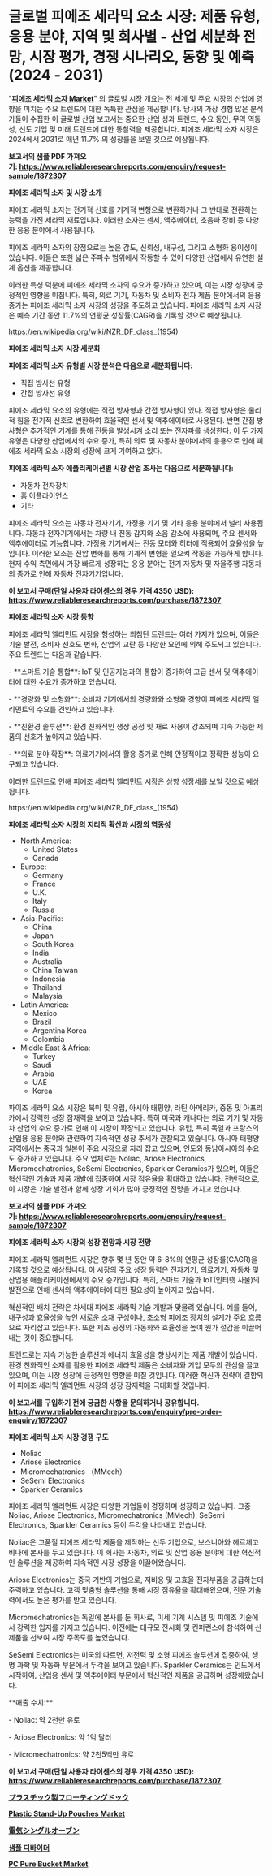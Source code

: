 <p><h1>글로벌 피에조 세라믹 요소 시장: 제품 유형, 응용 분야, 지역 및 회사별 - 산업 세분화 전망, 시장 평가, 경쟁 시나리오, 동향 및 예측 (2024 - 2031)</h1></p><p>"<strong><a href="https://www.reliableresearchreports.com/piezo-ceramic-element-r1872307">피에조 세라믹 소자 Market</a></strong>" 의 글로벌 시장 개요는 전 세계 및 주요 시장의 산업에 영향을 미치는 주요 트렌드에 대한 독특한 관점을 제공합니다. 당사의 가장 경험 많은 분석가들이 수집한 이 글로벌 산업 보고서는 중요한 산업 성과 트렌드, 수요 동인, 무역 역동성, 선도 기업 및 미래 트렌드에 대한 통찰력을 제공합니다. 피에조 세라믹 소자 시장은 2024에서 2031로 매년 11.7% 의 성장률을 보일 것으로 예상됩니다.</p>
<p><strong>보고서의 샘플 PDF 가져오기:&nbsp;<a href="https://www.reliableresearchreports.com/enquiry/request-sample/1872307">https://www.reliableresearchreports.com/enquiry/request-sample/1872307</a></strong></p>
<p><strong>피에조 세라믹 소자 및 시장 소개</strong></p>
<p><p>피에조 세라믹 소자는 전기적 신호를 기계적 변형으로 변환하거나 그 반대로 전환하는 능력을 가진 세라믹 재료입니다. 이러한 소자는 센서, 액추에이터, 초음파 장비 등 다양한 응용 분야에서 사용됩니다. </p><p>피에조 세라믹 소자의 장점으로는 높은 감도, 신뢰성, 내구성, 그리고 소형화 용이성이 있습니다. 이들은 또한 넓은 주파수 범위에서 작동할 수 있어 다양한 산업에서 유연한 설계 옵션을 제공합니다. </p><p>이러한 특성 덕분에 피에조 세라믹 소자의 수요가 증가하고 있으며, 이는 시장 성장에 긍정적인 영향을 미칩니다. 특히, 의료 기기, 자동차 및 소비자 전자 제품 분야에서의 응용 증가는 피에조 세라믹 소자 시장의 성장을 주도하고 있습니다. 피에조 세라믹 소자 시장은 예측 기간 동안 11.7%의 연평균 성장률(CAGR)을 기록할 것으로 예상됩니다.</p></p>
<p><a href="https://en.wikipedia.org/wiki/NZR_DF_class_(1954)">https://en.wikipedia.org/wiki/NZR_DF_class_(1954)</a></p>
<p><strong>피에조 세라믹 소자 시장 세분화</strong></p>
<p><strong>피에조 세라믹 소자 유형별 시장 분석은 다음으로 세분화됩니다:</strong></p>
<p><ul><li>직접 방사선 유형</li><li>간접 방사선 유형</li></ul></p>
<p><p>피에조 세라믹 요소의 유형에는 직접 방사형과 간접 방사형이 있다. 직접 방사형은 물리적 힘을 전기적 신호로 변환하여 효율적인 센서 및 액추에이터로 사용된다. 반면 간접 방사형은 추가적인 기계를 통해 진동을 발생시켜 소리 또는 전자파를 생성한다. 이 두 가지 유형은 다양한 산업에서의 수요 증가, 특히 의료 및 자동차 분야에서의 응용으로 인해 피에조 세라믹 요소 시장의 성장에 크게 기여하고 있다.</p></p>
<p><strong>피에조 세라믹 소자 애플리케이션별 시장 산업 조사는 다음으로 세분화됩니다:</strong></p>
<p><ul><li>자동차 전자장치</li><li>홈 어플라이언스</li><li>기타</li></ul></p>
<p><p>피에조 세라믹 요소는 자동차 전자기기, 가정용 기기 및 기타 응용 분야에서 널리 사용됩니다. 자동차 전자기기에서는 차량 내 진동 감지와 소음 감소에 사용되며, 주요 센서와 액추에이터로 기능합니다. 가정용 기기에서는 진동 모터와 히터에 적용되어 효율성을 높입니다. 이러한 요소는 전압 변화를 통해 기계적 변형을 일으켜 작동을 가능하게 합니다. 현재 수익 측면에서 가장 빠르게 성장하는 응용 분야는 전기 자동차 및 자율주행 자동차의 증가로 인해 자동차 전자기기입니다.</p></p>
<p><strong>이 보고서 구매(단일 사용자 라이센스의 경우 가격 4350 USD): <a href="https://www.reliableresearchreports.com/purchase/1872307">https://www.reliableresearchreports.com/purchase/1872307</a></strong></p>
<p><strong>피에조 세라믹 소자 시장 동향</strong></p>
<p><p>피에조 세라믹 엘리먼트 시장을 형성하는 최첨단 트렌드는 여러 가지가 있으며, 이들은 기술 발전, 소비자 선호도 변화, 산업의 교란 등 다양한 요인에 의해 주도되고 있습니다. 주요 트렌드는 다음과 같습니다.</p><p>- **스마트 기술 통합**: IoT 및 인공지능과의 통합이 증가하여 고급 센서 및 액추에이터에 대한 수요가 증가하고 있습니다.</p><p>- **경량화 및 소형화**: 소비자 기기에서의 경량화와 소형화 경향이 피에조 세라믹 엘리먼트의 수요를 견인하고 있습니다.</p><p>- **친환경 솔루션**: 환경 친화적인 생상 공정 및 재료 사용이 강조되며 지속 가능한 제품의 선호가 높아지고 있습니다.</p><p>- **의료 분야 확장**: 의료기기에서의 활용 증가로 인해 안정적이고 정확한 성능이 요구되고 있습니다.</p><p>이러한 트렌드로 인해 피에조 세라믹 엘리먼트 시장은 상향 성장세를 보일 것으로 예상됩니다.</p></p>
<p>https://en.wikipedia.org/wiki/NZR_DF_class_(1954)</p>
<p><strong>피에조 세라믹 소자 시장의 지리적 확산과 시장의 역동성</strong></p>
<p><ul>
    <li>
        North America:
        <ul>
            <li>United States</li>
            <li>Canada</li>
        </ul>
    </li>
    <li>
        Europe:
        <ul>
            <li>Germany</li>
            <li>France</li>
            <li>U.K.</li>
            <li>Italy</li>
            <li>Russia</li>
        </ul>
    </li>
    <li>
        Asia-Pacific:
        <ul>
            <li>China</li>
            <li>Japan</li>
            <li>South Korea</li>
            <li>India</li>
            <li>Australia</li>
            <li>China Taiwan</li>
            <li>Indonesia</li>
            <li>Thailand</li>
            <li>Malaysia</li>
        </ul>
    </li>
    <li>
        Latin America:
        <ul>
            <li>Mexico</li>
            <li>Brazil</li>
            <li>Argentina Korea</li>
            <li>Colombia</li>
        </ul>
    </li>
    <li>
        Middle East & Africa:
        <ul>
            <li>Turkey</li>
            <li>Saudi</li>
            <li>Arabia</li>
            <li>UAE</li>
            <li>Korea</li>
        </ul>
    </li>
    </ul></p>
<p><p>파이조 세라믹 요소 시장은 북미 및 유럽, 아시아 태평양, 라틴 아메리카, 중동 및 아프리카에서 강력한 성장 잠재력을 보이고 있습니다. 특히 미국과 캐나다는 의료 기기 및 자동차 산업의 수요 증가로 인해 이 시장이 확장되고 있습니다. 유럽, 특히 독일과 프랑스의 산업용 응용 분야와 관련하여 지속적인 성장 추세가 관찰되고 있습니다. 아시아 태평양 지역에서는 중국과 일본이 주요 시장으로 자리 잡고 있으며, 인도와 동남아시아의 수요도 증가하고 있습니다. 주요 업체로는 Noliac, Ariose Electronics, Micromechatronics, SeSemi Electronics, Sparkler Ceramics가 있으며, 이들은 혁신적인 기술과 제품 개발에 집중하여 시장 점유율을 확대하고 있습니다. 전반적으로, 이 시장은 기술 발전과 함께 성장 기회가 많아 긍정적인 전망을 가지고 있습니다.</p></p>
<p><strong>보고서의 샘플 PDF 가져오기:&nbsp;<a href="https://www.reliableresearchreports.com/enquiry/request-sample/1872307">https://www.reliableresearchreports.com/enquiry/request-sample/1872307</a></strong></p>
<p><strong>피에조 세라믹 소자 시장의 성장 전망과 시장 전망</strong></p>
<p><p>피에조 세라믹 엘리먼트 시장은 향후 몇 년 동안 약 6-8%의 연평균 성장률(CAGR)을 기록할 것으로 예상됩니다. 이 시장의 주요 성장 동력은 전자기기, 의료기기, 자동차 및 산업용 애플리케이션에서의 수요 증가입니다. 특히, 스마트 기술과 IoT(인터넷 사물)의 발전으로 인해 센서와 액추에이터에 대한 필요성이 높아지고 있습니다.</p><p>혁신적인 배치 전략은 차세대 피에조 세라믹 기술 개발과 맞물려 있습니다. 예를 들어, 내구성과 효율성을 높인 새로운 소재 구성이나, 초소형 피에조 장치의 설계가 주요 흐름으로 자리잡고 있습니다. 또한 제조 공정의 자동화와 효율성을 높여 원가 절감을 이끌어내는 것이 중요합니다.</p><p>트렌드로는 지속 가능한 솔루션과 에너지 효율성을 향상시키는 제품 개발이 있습니다. 환경 친화적인 소재를 활용한 피에조 세라믹 제품은 소비자와 기업 모두의 관심을 끌고 있으며, 이는 시장 성장에 긍정적인 영향을 미칠 것입니다. 이러한 혁신과 전략이 결합되어 피에조 세라믹 엘리먼트 시장의 성장 잠재력을 극대화할 것입니다.</p></p>
<p><strong>이 보고서를 구입하기 전에 궁금한 사항을 문의하거나 공유합니다. <a href="https://www.reliableresearchreports.com/enquiry/pre-order-enquiry/1872307">https://www.reliableresearchreports.com/enquiry/pre-order-enquiry/1872307</a></strong></p>
<p><strong>피에조 세라믹 소자 시장 경쟁 구도</strong></p>
<p><ul><li>Noliac</li><li>Ariose Electronics</li><li>Micromechatronics （MMech）</li><li>SeSemi Electronics</li><li>Sparkler Ceramics</li></ul></p>
<p><p>피에조 세라믹 엘리먼트 시장은 다양한 기업들이 경쟁하며 성장하고 있습니다. 그중 Noliac, Ariose Electronics, Micromechatronics (MMech), SeSemi Electronics, Sparkler Ceramics 등이 두각을 나타내고 있습니다.</p><p>Noliac은 고품질 피에조 세라믹 제품을 제작하는 선두 기업으로, 보스니아와 헤르체고비나에 본사를 두고 있습니다. 이 회사는 자동차, 의료 및 산업 응용 분야에 대한 혁신적인 솔루션을 제공하여 지속적인 시장 성장을 이끌어왔습니다.</p><p>Ariose Electronics는 중국 기반의 기업으로, 저비용 및 고효율 전자부품을 공급하는데 주력하고 있습니다. 고객 맞춤형 솔루션을 통해 시장 점유율을 확대해왔으며, 전문 기술력에서도 높은 평가를 받고 있습니다.</p><p>Micromechatronics는 독일에 본사를 둔 회사로, 미세 기계 시스템 및 피에조 기술에서 강력한 입지를 가지고 있습니다. 이전에는 대규모 전시회 및 컨퍼런스에 참석하여 신제품을 선보여 시장 주목도를 높였습니다.</p><p>SeSemi Electronics는 미국의 따르면, 저전력 및 소형 피에조 솔루션에 집중하여, 생명 과학 및 자동화 부문에서 두각을 보이고 있습니다. Sparkler Ceramics는 인도에서 시작하여, 산업용 센서 및 액추에이터 부문에서 혁신적인 제품을 공급하며 성장해왔습니다.</p><p>**매출 수치:**</p><p>- Noliac: 약 2천만 유로</p><p>- Ariose Electronics: 약 1억 달러</p><p>- Micromechatronics: 약 2천5백만 유로</p></p>
<p><strong>이 보고서 구매(단일 사용자 라이센스의 경우 가격 4350 USD): <a href="https://www.reliableresearchreports.com/purchase/1872307">https://www.reliableresearchreports.com/purchase/1872307</a></strong></p>
<p><strong><p><a href="https://medium.com/@hornbakerbarbara/%E3%83%97%E3%83%A9%E3%82%B9%E3%83%81%E3%83%83%E3%82%AF%E6%B5%AE%E4%BD%93%E3%83%89%E3%83%83%E3%82%AF%E5%B8%82%E5%A0%B4%E3%81%AE%E8%A6%8F%E6%A8%A1%E3%81%AF-%E5%B9%B4%E9%96%93%E6%88%90%E9%95%B7%E7%8E%8713-5-%E3%81%A7%E6%88%90%E9%95%B7%E3%81%97%E3%81%A6%E3%81%8A%E3%82%8A-%E3%81%93%E3%81%AE%E3%83%AC%E3%83%9D%E3%83%BC%E3%83%88%E3%81%A7%E3%81%AF-%E3%82%BF%E3%82%A4%E3%83%97-%E3%82%A2%E3%83%97%E3%83%AA%E3%82%B1%E3%83%BC%E3%82%B7%E3%83%A7%E3%83%B3-%E6%88%90%E9%95%B7-%E3%81%8A%E3%82%88%E3%81%B32024%E5%B9%B4%E3%81%8B%E3%82%892031%E5%B9%B4%E3%81%BE%E3%81%A7%E3%81%AE%E4%BA%88%E6%B8%AC%E3%81%AB%E3%82%88%E3%82%8B%E5%88%86%E6%9E%90%E3%81%8C%E3%82%AB%E3%83%90%E3%83%BC%E3%81%95%E3%82%8C%E3%81%A6%E3%81%84%E3%81%BE%E3%81%99-a51b726c69a0">プラスチック製フローティングドック</a></p><p><a href="https://medium.com/@jarredmertz90/future-trajectory-of-the-plastic-stand-up-pouches-market-emerging-market-trends-and-forecasts-till-18e20f02dbce">Plastic Stand-Up Pouches Market</a></p><p><a href="https://github.com/mohamedbakry57/Market-Research-Report-List-6/blob/main/80408452244.md">電気シングルオーブン</a></p><p><a href="https://medium.com/@nazminrahman651/%EC%83%98%ED%94%8C-%EB%B6%84%EB%B0%B0%EA%B8%B0-%EC%8B%9C%EC%9E%A5%EC%97%90-%EB%8C%80%ED%95%9C-%ED%86%B5%EC%B0%B0-%EC%8B%9C%EC%9E%A5-%ED%94%8C%EB%A0%88%EC%9D%B4%EC%96%B4-%EC%8B%9C%EC%9E%A5-%EA%B7%9C%EB%AA%A8-%EC%A7%80%EC%97%AD-%EB%B0%8F-%EC%98%88%EC%B8%A1-2024-2031-1cd5ae047f10">샘플 디바이더</a></p><p><a href="https://issuu.com/reportprime-2/docs/pc-pure-bucket-market-size-2030.ppt_d95e867d745534">PC Pure Bucket Market</a></p></strong></p>
<p></p>